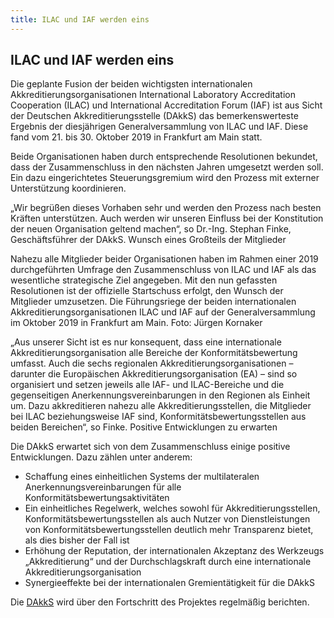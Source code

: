 ```yaml
---
title: ILAC und IAF werden eins
---
```

<div hidden>
## [DAkkS](https://www.dakks.de)

## [ILAC - is the international organisation for accreditation bodies](https://ilac.org/)

## [IAF - is the world association of Conformity Assessment Accreditation Bodies](https://www.iaf.nu/)
</div>

## ILAC und IAF werden eins

Die geplante Fusion der beiden wichtigsten internationalen Akkreditierungsorganisationen International Laboratory Accreditation Cooperation (ILAC) und International Accreditation Forum (IAF) ist aus Sicht der Deutschen Akkreditierungsstelle (DAkkS) das bemerkenswerteste Ergebnis der diesjährigen Generalversammlung von ILAC und IAF. Diese fand vom 21. bis 30. Oktober 2019 in Frankfurt am Main statt.

Beide Organisationen haben durch entsprechende Resolutionen bekundet, dass der Zusammenschluss in den nächsten Jahren umgesetzt werden soll. Ein dazu eingerichtetes Steuerungsgremium wird den Prozess mit externer Unterstützung koordinieren.

„Wir begrüßen dieses Vorhaben sehr und werden den Prozess nach besten Kräften unterstützen. Auch werden wir unseren Einfluss bei der Konstitution der neuen Organisation geltend machen“, so Dr.-Ing. Stephan Finke, Geschäftsführer der DAkkS.
Wunsch eines Großteils der Mitglieder

Nahezu alle Mitglieder beider Organisationen haben im Rahmen einer 2019 durchgeführten Umfrage den Zusammenschluss von ILAC und IAF als das wesentliche strategische Ziel angegeben. Mit den nun gefassten Resolutionen ist der offizielle Startschuss erfolgt, den Wunsch der Mitglieder umzusetzen.
Die Führungsriege der beiden internationalen Akkreditierungsorganisationen ILAC und IAF auf der Generalversammlung im Oktober 2019 in Frankfurt am Main. Foto: Jürgen Kornaker

„Aus unserer Sicht ist es nur konsequent, dass eine internationale Akkreditierungsorganisation alle Bereiche der Konformitätsbewertung umfasst. Auch die sechs regionalen Akkreditierungsorganisationen – darunter die Europäischen Akkreditierungsorganisation (EA) – sind so organisiert und setzen jeweils alle IAF- und ILAC-Bereiche und die gegenseitigen Anerkennungsvereinbarungen in den Regionen als Einheit um. Dazu akkreditieren nahezu alle Akkreditierungsstellen, die Mitglieder bei ILAC beziehungsweise IAF sind, Konformitätsbewertungsstellen aus beiden Bereichen“, so Finke.
Positive Entwicklungen zu erwarten

Die DAkkS erwartet sich von dem Zusammenschluss einige positive Entwicklungen. Dazu zählen unter anderem:

*    Schaffung eines einheitlichen Systems der multilateralen Anerkennungsvereinbarungen für alle Konformitätsbewertungsaktivitäten
*   Ein einheitliches Regelwerk, welches sowohl für Akkreditierungsstellen, Konformitätsbewertungsstellen als auch Nutzer von Dienstleistungen von Konformitätsbewertungsstellen deutlich mehr Transparenz bietet, als dies bisher der Fall ist
*    Erhöhung der Reputation, der internationalen Akzeptanz des Werkzeugs „Akkreditierung“ und der Durchschlagskraft durch eine internationale Akkreditierungsorganisation
*    Synergieeffekte bei der internationalen Gremientätigkeit für die DAkkS

Die [DAkkS](https://www.dakks.de) wird über den Fortschritt des Projektes regelmäßig berichten.